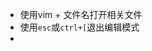 - 使用vim + 文件名打开相关文件
- 使用`esc`或`ctrl+[`退出编辑模式
- 
<!--stackedit_data:
eyJoaXN0b3J5IjpbMjExMTg3Njg0XX0=
-->